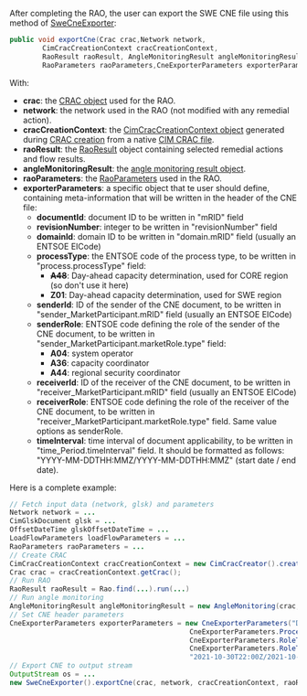 After completing the RAO, the user can export the SWE CNE file using this method of [SweCneExporter](https://github.com/farao-community/farao-core/blob/master/data/result-exporter/swe-cne-exporter/src/main/java/com/farao_community/farao/data/swe_cne_exporter/SweCneExporter.java):
~~~java
public void exportCne(Crac crac,Network network,
        CimCracCreationContext cracCreationContext,
        RaoResult raoResult, AngleMonitoringResult angleMonitoringResult,
        RaoParameters raoParameters,CneExporterParameters exporterParameters,OutputStream outputStream)
~~~
With:
- **crac**: the [CRAC object](/docs/input-data/crac/json) used for the RAO.
- **network**: the network used in the RAO (not modified with any remedial action).
- **cracCreationContext**: the [CimCracCreationContext object](/docs/input-data/crac/creation-context#cim) generated during
  [CRAC creation](/docs/input-data/crac/import) from a native [CIM CRAC file](/docs/input-data/crac/cim).
- **raoResult**: the [RaoResult](/docs/output-data/rao-result-json) object containing selected remedial actions and flow
  results.
- **angleMonitoringResult**: the [angle monitoring result object](/docs/engine/angle-monitoring#result).
- **raoParameters**: the [RaoParameters](/docs/parameters) used in the RAO.
- **exporterParameters**: a specific object that te user should define, containing meta-information that will be written
  in the header of the CNE file:
  - **documentId**: document ID to be written in "mRID" field
  - **revisionNumber**: integer to be written in "revisionNumber" field
  - **domainId**: domain ID to be written in "domain.mRID" field (usually an ENTSOE EICode)
  - **processType**: the ENTSOE code of the process type, to be written in "process.processType" field:
    - ~~**A48**~~: Day-ahead capacity determination, used for CORE region (so don't use it here)
    - **Z01**: Day-ahead capacity determination, used for SWE  region
  - **senderId**: ID of the sender of the CNE document, to be written in "sender_MarketParticipant.mRID" field
    (usually an ENTSOE EICode)
  - **senderRole**: ENTSOE code defining the role of the sender of the CNE document, to be written in
    "sender_MarketParticipant.marketRole.type" field:
    - **A04**: system operator
    - **A36**: capacity coordinator
    - **A44**: regional security coordinator
  - **receiverId**: ID of the receiver of the CNE document, to be written in "receiver_MarketParticipant.mRID" field
    (usually an ENTSOE EICode)
  - **receiverRole**: ENTSOE code defining the role of the receiver of the CNE document, to be written in
    "receiver_MarketParticipant.marketRole.type" field. Same value options as senderRole.
  - **timeInterval**: time interval of document applicability, to be written in "time_Period.timeInterval" field. It should
    be formatted as follows: "YYYY-MM-DDTHH:MMZ/YYYY-MM-DDTHH:MMZ" (start date / end date).

Here is a complete example:
~~~java
// Fetch input data (network, glsk) and parameters
Network network = ...
CimGlskDocument glsk = ...
OffsetDateTime glskOffsetDateTime = ...
LoadFlowParameters loadFlowParameters = ...
RaoParameters raoParameters = ...
// Create CRAC
CimCracCreationContext cracCreationContext = new CimCracCreator().createCrac(...);
Crac crac = cracCreationContext.getCrac();
// Run RAO
RaoResult raoResult = Rao.find(...).run(...)
// Run angle monitoring
AngleMonitoringResult angleMonitoringResult = new AngleMonitoring(crac, network, raoResult, glsk).run("OpenLoadFlow", loadFlowParameters, 2, glskOffsetDateTime);
// Set CNE header parameters
CneExporterParameters exporterParameters = new CneExporterParameters("DOCUMENT_ID", 1, "DOMAIN_ID",
                                            CneExporterParameters.ProcessType.DAY_AHEAD_CC, "SENDER_ID",
                                            CneExporterParameters.RoleType.REGIONAL_SECURITY_COORDINATOR, "RECEIVER_ID",
                                            CneExporterParameters.RoleType.CAPACITY_COORDINATOR,
                                            "2021-10-30T22:00Z/2021-10-31T23:00Z");
// Export CNE to output stream
OutputStream os = ...
new SweCneExporter().exportCne(crac, network, cracCreationContext, raoResult, angleMonitoringResult, raoParameters, exporterParameters, os); 
~~~
